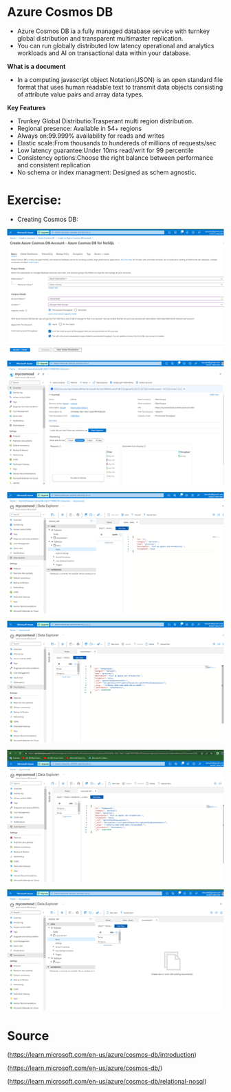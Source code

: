 # Azure Cosmos DB

- Azure Cosmos DB ia a fully managed database service with turnkey global distribution and transparent multimaster replication.
- You can run globally distributed low latency operational and analytics workloads and AI on transactional data within your database.

**What is a document**

- In a computing javascript object Notation(JSON) is an open standard file format that uses human readable text to transmit data objects consisting of attribute value pairs and array data types.


**Key Features**

- Trunkey Global Distributio:Trasperant multi region distribution.
- Regional presence: Available in 54+ regions
- Always on:99.999% availability for reads and writes
- Elastic scale:From thousands to hundereds of millions of requests/sec
- Low latency guarantee:Under 10ms read/writ for 99 percentile
- Consistency options:Choose the right balance between performance and consistent replication
- No schema or index managment: Designed as schem agnostic.


# Exercise:

- Creating Cosmos DB:


![alt test](../00_includes/Azure3week3/Cosmoscreat1.png "Cosmoscreat1.png")





![alt test](../00_includes/Azure3week3/Cosmosmydb2.png "Cosmosmydb2.png")



![alt test](../00_includes/Azure3week3/Cosmosdataex3.png "Cosmosdataex3.png")



![alt test](../00_includes/Azure3week3/Cosmosnewitem4.png "Cosmosnewitem4.png")



![alt test](../00_includes/Azure3week3/Cosmosorder5.png "Cosmosorder5.png")




![alt test](../00_includes/Azure3week3/Cosmoscontainer6.png "Cosmoscontainer6.png")




# Source

(https://learn.microsoft.com/en-us/azure/cosmos-db/introduction)



(https://learn.microsoft.com/en-us/azure/cosmos-db/)



(https://learn.microsoft.com/en-us/azure/cosmos-db/relational-nosql)